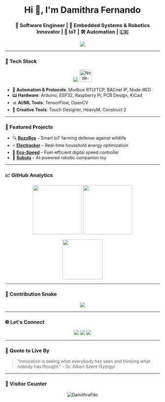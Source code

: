 <h1 align="center">Hi 👋, I'm Damithra Fernando</h1>
<h3 align="center">🚀 Software Engineer | 🤖 Embedded Systems & Robotics Innovator | 🌱 IoT | 🛠️ Automation | 🇱🇰</h3>

<p align="center">
  <img src="https://readme-typing-svg.herokuapp.com?color=F7A600&lines=Connecting+Analog+to+Digital...;Building+Robots%2C+IoT%2C+and+Automation;Innovating+with+Code+%26+Hardware;Let's+Create+Something+Awesome+Together!&center=true&width=500" />
</p>

---

### 🧰 Tech Stack

<p align="center">
  <img src="https://skillicons.dev/icons?i=c,cpp,python,java,javascript,dart,flutter,react,nodejs,arduino,raspberrypi,mysql,mongodb,git,github,figma,blender,solidworks,bash&perline=9" />
  
  <img src="https://nodered.org/about/resources/media/node-red-icon-2.png" alt="Node-RED" height="40" />
</p>

- 🔌 **Automation & Protocols**: Modbus RTU/TCP, BACnet IP, Node-RED  
- 📟 **Hardware**: Arduino, ESP32, Raspberry Pi, PCB Design, KiCad  
- 📊 **AI/ML Tools**: TensorFlow, OpenCV  
- 🎨 **Creative Tools**: Touch Designer, HeavyM, Construct 2  

---

### 💼 Featured Projects

- 🔍 [**BuzzBee**](https://github.com/yourlink) – Smart IoT farming defense against wildlife
- ⚡ [**Electracker**](https://github.com/yourlink) – Real-time household energy optimization
- 🚗 [**Eco-Speed**](https://github.com/yourlink) – Fuel-efficient digital speed controller
- 🤖 [**Subulu**](https://github.com/yourlink) – AI-powered robotic companion toy

---

### 📈 GitHub Analytics

<p align="center">
  <img src="https://github-readme-stats.vercel.app/api?username=DamithraFdo&show_icons=true&theme=radical" height="160"/>
  <img src="https://github-readme-streak-stats.herokuapp.com/?user=DamithraFdo&theme=radical" height="160"/>
</p>

<p align="center">
  <img src="https://github-readme-stats.vercel.app/api/top-langs/?username=DamithraFdo&layout=compact&theme=radical" height="130"/>
</p>

---

### 🐍 Contribution Snake

<p align="center">
  <img src="https://raw.githubusercontent.com/DamithraFdo/DamithraFdo/output/github-snake.svg" />
</p>

---

### 🌐 Let's Connect

<p align="center">
  <a href="https://linkedin.com/in/damithrafdo" target="_blank"><img src="https://img.shields.io/badge/LinkedIn-0077B5?style=for-the-badge&logo=linkedin&logoColor=white"/></a>
  <a href="mailto:damithrafdo@gmail.com"><img src="https://img.shields.io/badge/Gmail-D14836?style=for-the-badge&logo=gmail&logoColor=white"/></a>
  <a href="https://github.com/DamithraFdo"><img src="https://img.shields.io/badge/GitHub-100000?style=for-the-badge&logo=github&logoColor=white"/></a>
</p>

---

### 🧠 Quote to Live By

> “Innovation is seeing what everybody has seen and thinking what nobody has thought.” – Dr. Albert Szent-Györgyi

---

### 👣 Visitor Counter

<p align="center">
  <img src="https://komarev.com/ghpvc/?username=DamithraFdo&label=Profile+Views&color=orange&style=flat" alt="DamithraFdo" />
</p>
